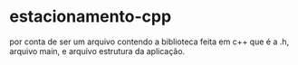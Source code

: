 # estacionamento-cpp
por conta de ser um arquivo contendo a biblioteca feita em c++ que é a .h, arquivo main, e arquivo estrutura da aplicação. 
